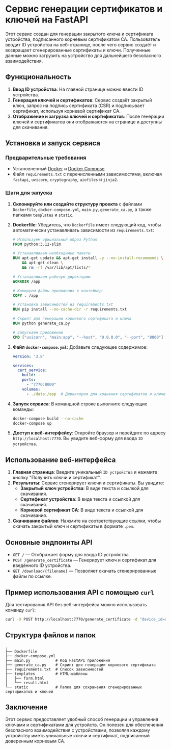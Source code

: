 
# Сервис генерации сертификатов и ключей на FastAPI

Этот сервис создан для генерации закрытого ключа и сертификата устройства, подписанного корневым сертификатом CA. Пользователь вводит ID устройства на веб-странице, после чего сервис создаёт и возвращает сгенерированные сертификаты и ключи. Полученные данные можно загрузить на устройство для дальнейшего безопасного взаимодействия.

## Функциональность

1. **Ввод ID устройства**: На главной странице можно ввести ID устройства.
2. **Генерация ключей и сертификатов**: Сервис создаёт закрытый ключ, запрос на подпись сертификата (CSR) и подписывает сертификат, используя корневой сертификат CA.
3. **Отображение и загрузка ключей и сертификатов**: После генерации ключей и сертификатов они отображаются на странице и доступны для скачивания.

## Установка и запуск сервиса

### Предварительные требования

- Установленный [Docker](https://www.docker.com/) и [Docker Compose](https://docs.docker.com/compose/).
- Файл `requirements.txt` с перечисленными зависимостями, включая `fastapi`, `uvicorn`, `cryptography`, `aiofiles` и `jinja2`.

### Шаги для запуска

1. **Склонируйте или создайте структуру проекта** с файлами `Dockerfile`, `docker-compose.yml`, `main.py`, `generate_ca.py`, а также папками `templates` и `static`.

2. **Dockerfile**: Убедитесь, что `Dockerfile` имеет следующий код, чтобы автоматически устанавливать зависимости из `requirements.txt`:

   ```dockerfile
   # Используем официальный образ Python
   FROM python:3.12-slim

   # Устанавливаем необходимые пакеты
   RUN apt-get update && apt-get install -y --no-install-recommends \
       && apt-get clean \
       && rm -rf /var/lib/apt/lists/*

   # Устанавливаем рабочую директорию
   WORKDIR /app

   # Копируем файлы приложения в контейнер
   COPY . /app

   # Установка зависимостей из requirements.txt
   RUN pip install --no-cache-dir -r requirements.txt

   # Скрипт для генерации корневого сертификата и ключа
   RUN python generate_ca.py

   # Запускаем приложение
   CMD ["uvicorn", "main:app", "--host", "0.0.0.0", "--port", "8000"]
   ```

3. **Файл `docker-compose.yml`**: Добавьте следующее содержимое:

   ```yaml
   version: '3.8'

   services:
     cert_service:
       build: .
       ports:
         - "7770:8000"
       volumes:
         - ./data:/app  # Директория для хранения сертификатов и ключей
   ```

4. **Запуск сервиса**: В командной строке выполните следующие команды:

   ```bash
   docker-compose build --no-cache
   docker-compose up
   ```

5. **Доступ к веб-интерфейсу**: Откройте браузер и перейдите по адресу `http://localhost:7770`. Вы увидите веб-форму для ввода `ID устройства`.

## Использование веб-интерфейса

1. **Главная страница**: Введите уникальный `ID устройства` и нажмите кнопку "Получить ключи и сертификат".
2. **Результаты**: Сервис сгенерирует ключи и сертификаты. Вы увидите:
   - **Закрытый ключ устройства**: В виде текста и ссылкой для скачивания.
   - **Сертификат устройства**: В виде текста и ссылкой для скачивания.
   - **Корневой сертификат CA**: В виде текста и ссылкой для скачивания.
3. **Скачивание файлов**: Нажмите на соответствующие ссылки, чтобы скачать закрытый ключ и сертификаты в формате `.pem`.

## Основные эндпоинты API

- `GET /` — Отображает форму для ввода ID устройства.
- `POST /generate_certificate` — Генерирует ключ и сертификат для введённого ID устройства.
- `GET /download/{filename}` — Позволяет скачать сгенерированные файлы по ссылке.

## Пример использования API с помощью `curl`

Для тестирования API без веб-интерфейса можно использовать команду `curl`:

```bash
curl -X POST http://localhost:7770/generate_certificate -d "device_id=device_12345"
```

## Структура файлов и папок

```
.
├── Dockerfile
├── docker-compose.yml
├── main.py           # Код FastAPI приложения
├── generate_ca.py    # Скрипт для генерации корневого сертификата
├── requirements.txt  # Список зависимостей
├── templates         # HTML-шаблоны
│   ├── form.html
│   └── result.html
└── static            # Папка для сохранения сгенерированных сертификатов и ключей
```

## Заключение

Этот сервис предоставляет удобный способ генерации и управления ключами и сертификатами для устройств. Он полезен для обеспечения безопасного взаимодействия с устройствами, позволяя каждому устройству иметь уникальные ключи и сертификат, подписанный доверенным корневым CA.

